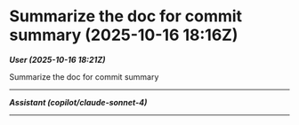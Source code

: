 <!-- Generated by SpecStory -->

<!-- vscode Session 295e0cdf-5468-427d-bfb8-837f242ebd9c (2025-10-16 18:16Z) -->

# Summarize the doc for commit summary (2025-10-16 18:16Z)

_**User (2025-10-16 18:21Z)**_

Summarize the doc for commit summary

---

_**Assistant (copilot/claude-sonnet-4)**_



---

